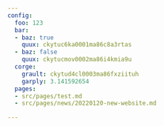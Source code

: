 ```yaml
---
config:
  foo: 123
  bar:
  - baz: true
    quux: ckytuc6ka0001ma86c8a3rtas
  - baz: false
    quux: ckytucmov0002ma86i4kmia9u
  corge:
    grault: ckytud4cl0003ma86fxziituh
    garply: 3.141592654
  pages:
  - src/pages/test.md
  - src/pages/news/20220120-new-website.md

---
```

